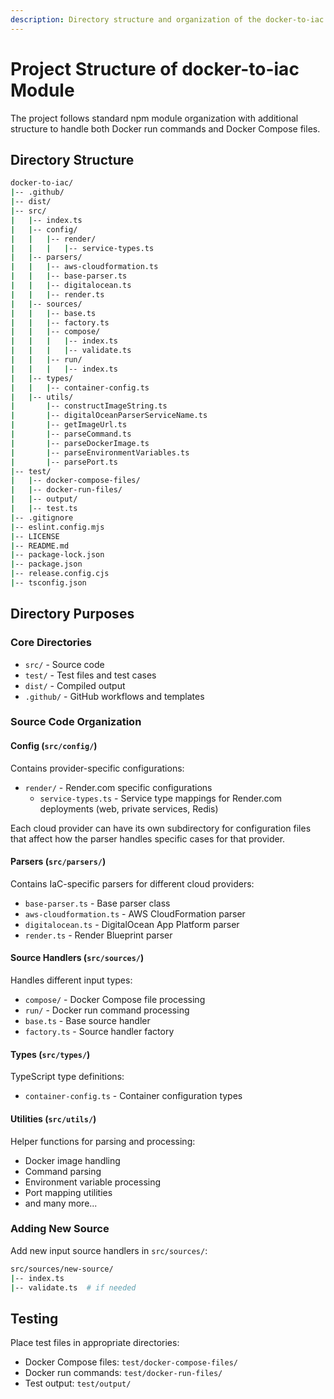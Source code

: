 ```yaml
---
description: Directory structure and organization of the docker-to-iac module, including guidance for adding new parsers and source handlers.
---
```


# Project Structure of docker-to-iac Module

The project follows standard npm module organization with additional structure to handle both Docker run commands and Docker Compose files.

## Directory Structure

```bash
docker-to-iac/
|-- .github/
|-- dist/
|-- src/
|   |-- index.ts
|   |-- config/
|   |   |-- render/
|   |   |   |-- service-types.ts
|   |-- parsers/
|   |   |-- aws-cloudformation.ts
|   |   |-- base-parser.ts
|   |   |-- digitalocean.ts
|   |   |-- render.ts
|   |-- sources/
|   |   |-- base.ts
|   |   |-- factory.ts
|   |   |-- compose/
|   |   |   |-- index.ts
|   |   |   |-- validate.ts
|   |   |-- run/
|   |   |   |-- index.ts
|   |-- types/
|   |   |-- container-config.ts
|   |-- utils/
|       |-- constructImageString.ts
|       |-- digitalOceanParserServiceName.ts
|       |-- getImageUrl.ts
|       |-- parseCommand.ts
|       |-- parseDockerImage.ts
|       |-- parseEnvironmentVariables.ts
|       |-- parsePort.ts
|-- test/
|   |-- docker-compose-files/
|   |-- docker-run-files/
|   |-- output/
|   |-- test.ts
|-- .gitignore
|-- eslint.config.mjs
|-- LICENSE
|-- README.md
|-- package-lock.json
|-- package.json
|-- release.config.cjs
|-- tsconfig.json
```

## Directory Purposes

### Core Directories

- `src/` - Source code
- `test/` - Test files and test cases
- `dist/` - Compiled output
- `.github/` - GitHub workflows and templates

### Source Code Organization

#### Config (`src/config/`)

Contains provider-specific configurations:

- `render/` - Render.com specific configurations
  - `service-types.ts` - Service type mappings for Render.com deployments (web, private services, Redis)

Each cloud provider can have its own subdirectory for configuration files that affect how the parser handles specific cases for that provider.

#### Parsers (`src/parsers/`)

Contains IaC-specific parsers for different cloud providers:

- `base-parser.ts` - Base parser class
- `aws-cloudformation.ts` - AWS CloudFormation parser
- `digitalocean.ts` - DigitalOcean App Platform parser
- `render.ts` - Render Blueprint parser

#### Source Handlers (`src/sources/`)

Handles different input types:

- `compose/` - Docker Compose file processing
- `run/` - Docker run command processing
- `base.ts` - Base source handler
- `factory.ts` - Source handler factory

#### Types (`src/types/`)

TypeScript type definitions:

- `container-config.ts` - Container configuration types

#### Utilities (`src/utils/`)

Helper functions for parsing and processing:

- Docker image handling
- Command parsing
- Environment variable processing
- Port mapping utilities
- and many more...

### Adding New Source

Add new input source handlers in `src/sources/`:

```bash
src/sources/new-source/
|-- index.ts
|-- validate.ts  # if needed
```

## Testing

Place test files in appropriate directories:

- Docker Compose files: `test/docker-compose-files/`
- Docker run commands: `test/docker-run-files/`
- Test output: `test/output/`
